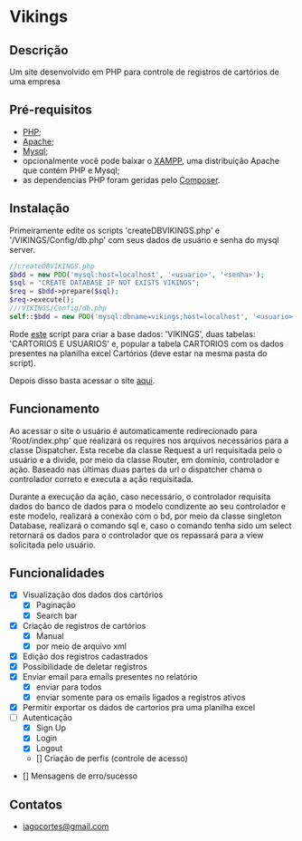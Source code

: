 # Vikings

## Descrição
Um site desenvolvido em PHP para controle de registros de cartórios de uma empresa

## Pré-requisitos
* [PHP](https://www.php.net/downloads.php); 
* [Apache](https://www.apachelounge.com/download/);
* [Mysql](https://dev.mysql.com/downloads/mysql/);
* opcionalmente você pode baixar o [XAMPP](https://www.apachefriends.org/download.html), uma distribuição Apache que contém PHP e Mysql;
* as dependencias PHP foram geridas pelo [Composer](https://getcomposer.org/download/).

## Instalação 
Primeiramente edite os scripts 'createDBVIKINGS.php' e '/VIKINGS/Config/db.php' com seus dados de usuário e senha do mysql server.

```php
//createDBVIKINGS.php
$bdd = new PDO('mysql:host=localhost', '<usuario>', '<senha>');
$sql = "CREATE DATABASE IF NOT EXISTS VIKINGS";
$req = $bdd->prepare($sql);
$req->execute();
///VIKINGS/Config/db.php
self::$bdd = new PDO('mysql:dbname=vikings;host=localhost', '<usuario>', '<senha>');
```

Rode [este](http://localhost/VIKINGS/createDBVIKINGS.php) script para criar a base dados: 'VIKINGS', duas tabelas: 'CARTORIOS E USUARIOS' e, 
popular a tabela CARTORIOS com os dados presentes na planilha excel Cartórios (deve estar na mesma pasta do script).  

Depois disso basta acessar o site [aqui](http://localhost/VIKINGS/).

## Funcionamento
Ao acessar o site o usuário é automaticamente redirecionado para 'Root/index.php' que realizará os requires nos arquivos necessários para a classe Dispatcher.
Esta recebe da classe Request a url requisitada pelo o usuário e a divide, por meio da classe Router, em domínio, controlador e ação. Baseado nas últimas duas 
partes da url o dispatcher chama o controlador correto e executa a ação requisitada.

Durante a execução da ação, caso necessário, o controlador requisita dados do banco de dados para o modelo condizente ao seu controlador e este modelo, realizará 
a conexão com o bd, por meio da classe singleton Database, realizará o comando sql e, caso o comando tenha sido um select retornará os dados para o controlador que 
os repassará para a view solicitada pelo usuário.

## Funcionalidades
- [x] Visualização dos dados dos cartórios
    - [x] Paginação
    - [x] Search bar
- [x] Criação de registros de cartórios
    - [x] Manual
    - [x] por meio de arquivo xml
- [x] Edição dos registros cadastrados
- [x] Possibilidade de deletar registros
- [x] Enviar email para emails presentes no relatório
    - [X] enviar para todos
    - [X] enviar somente para os emails ligados a registros ativos
- [x] Permitir exportar os dados de cartorios pra uma planilha excel
- [ ] Autenticação
    - [X] Sign Up
    - [X] Login
    - [X] Logout
    - [] Criação de perfis (controle de acesso)
- [] Mensagens de erro/sucesso 

## Contatos
* iagocortes@gmail.com